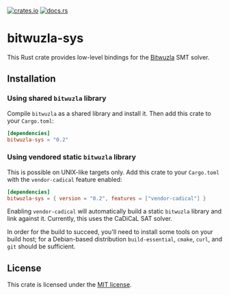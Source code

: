 [![crates.io](https://img.shields.io/crates/v/bitwuzla-sys.svg)](https://crates.io/crates/bitwuzla-sys)
[![docs.rs](https://img.shields.io/docsrs/bitwuzla-sys)](https://docs.rs/bitwuzla-sys)

# bitwuzla-sys

This Rust crate provides low-level bindings for the [Bitwuzla] SMT solver.

[Bitwuzla]: https://bitwuzla.github.io/

## Installation

### Using shared `bitwuzla` library

Compile `bitwuzla` as a shared library and install it.  Then add this crate
to your `Cargo.toml`:

```toml
[dependencies]
bitwuzla-sys = "0.2"
```

### Using vendored static `bitwuzla` library

This is possible on UNIX-like targets only.  Add this crate to your `Cargo.toml`
with the `vendor-cadical` feature enabled:

```toml
[dependencies]
bitwuzla-sys = { version = "0.2", features = ["vendor-cadical"] }
```

Enabling `vendor-cadical` will automatically build a static `bitwuzla` library
and link against it.  Currently, this uses the CaDiCaL SAT solver.

In order for the build to succeed, you'll need to install some tools on your
build host; for a Debian-based distribution `build-essential`, `cmake`, `curl`,
and `git` should be sufficient.

## License

This crate is licensed under the [MIT license].

[MIT license]: LICENSE
